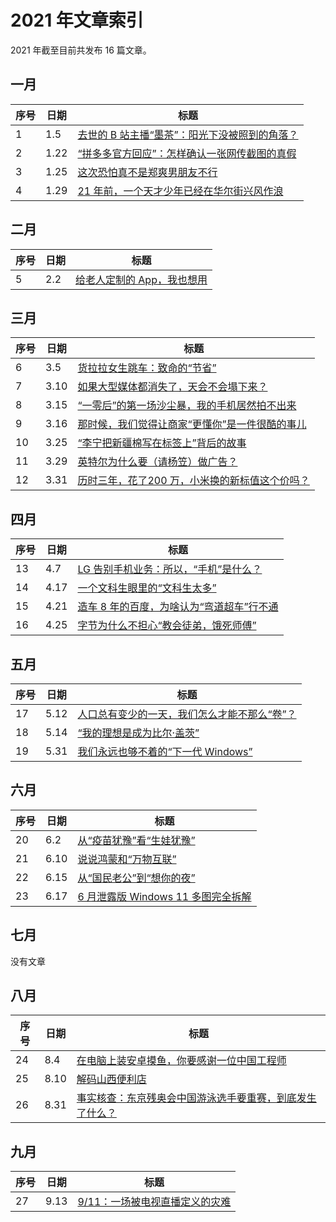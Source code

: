 # 2021 年文章索引

2021 年截至目前共发布 16 篇文章。

## 一月

| 序号 | 日期 | 标题                                                        |
| ---- | ---- | ----------------------------------------------------------- |
| 1    | 1.5  | [去世的 B 站主播“墨茶”：阳光下没被照到的角落？](/2021/0122) |
| 2    | 1.22 | [“拼多多官方回应”：怎样确认一张网传截图的真假](/2021/0105)  |
| 3    | 1.25 | [这次恐怕真不是郑爽男朋友不行](/2021/0125)                  |
| 4    | 1.29 | [21 年前，一个天才少年已经在华尔街兴风作浪](/2021/0129)     |

## 二月

| 序号 | 日期 | 标题                                     |
| ---- | ---- | ---------------------------------------- |
| 5    | 2.2  | [给老人定制的 App，我也想用](/2021/0202) |

## 三月

| 序号 | 日期 | 标题                                                         |
| ---- | ---- | ------------------------------------------------------------ |
| 6    | 3.5  | [货拉拉女生跳车：致命的“节省”](/2021/0305)                   |
| 7    | 3.10 | [如果大型媒体都消失了，天会不会塌下来？](/2021/0310)         |
| 8    | 3.15 | [“一零后”的第一场沙尘暴，我的手机居然拍不出来](/2021/0315)   |
| 9    | 3.16 | [那时候，我们觉得让商家“更懂你”是一件很酷的事儿](/2021/0316) |
| 10   | 3.25 | [“李宁把新疆棉写在标签上”背后的故事](/2021/0325)             |
| 11   | 3.29 | [英特尔为什么要（请杨笠）做广告？](/2021/0329)               |
| 12   | 3.31 | [历时三年，花了200 万，小米换的新标值这个价吗？](/2021/0331) |

## 四月

| 序号 | 日期 | 标题                                                    |
| ---- | ---- | ------------------------------------------------------- |
| 13   | 4.7  | [LG 告别手机业务：所以，“手机”是什么？](/2021/0407)     |
| 14   | 4.17 | [一个文科生眼里的“文科生太多”](/2021/0417)              |
| 15   | 4.21 | [造车 8 年的百度，为啥认为“弯道超车”行不通](/2021/0421) |
| 16   | 4.25 | [字节为什么不担心“教会徒弟，饿死师傅”](/2021/0425)      |

## 五月

| 序号 | 日期 | 标题                                                       |
| ---- | ---- | ---------------------------------------------------------- |
| 17   | 5.12 | [人口总有变少的一天，我们怎么才能不那么“卷”？](/2021/0512) |
| 18   | 5.14 | [“我的理想是成为比尔·盖茨”](/2021/0514)                    |
| 19   | 5.31 | [我们永远也够不着的“下一代 Windows”](/2021/0531)           |

## 六月

| 序号 | 日期 | 标题                                             |
| ---- | ---- | ------------------------------------------------ |
| 20   | 6.2  | [从“疫苗犹豫”看“生娃犹豫”](/2021/0602)           |
| 21   | 6.10 | [说说鸿蒙和“万物互联”](/2021/0610)               |
| 22   | 6.15 | [从“国民老公”到“想你的夜”](/2021/0615)           |
| 23   | 6.17 | [6 月泄露版 Windows 11 多图完全拆解](/2021/0617) |

## 七月

没有文章

## 八月

| 序号 | 日期 | 标题                                                         |
| ---- | ---- | ------------------------------------------------------------ |
| 24   | 8.4  | [在电脑上装安卓摸鱼，你要感谢一位中国工程师](/2021/0804)     |
| 25   | 8.10 | [解码山西便利店](/2021/0810)                                 |
| 26   | 8.31 | [事实核查：东京残奥会中国游泳选手要重赛，到底发生了什么？](/2021/0831) |

## 九月

| 序号 | 日期 | 标题                                         |
| ---- | ---- | -------------------------------------------- |
| 27   | 9.13 | [9/11：一场被电视直播定义的灾难](/2021/0913) |

